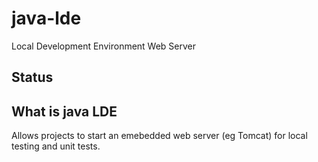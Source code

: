 # java-lde
Local Development Environment Web Server

## Status

## What is java LDE

Allows projects to start an emebedded web server (eg Tomcat) for local testing and unit tests.
